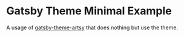 # Gatsby Theme Minimal Example

A usage of
[gatsby-theme-artsy](https://github.com/erikdstock/gatsby-theme-artsy)
that does nothing but use the theme.